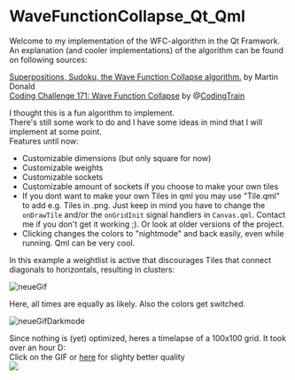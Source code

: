 # WaveFunctionCollapse_Qt_Qml
Welcome to my implementation of the WFC-algorithm in the Qt Framwork.    
An explanation (and cooler implementations) of the algorithm can be found on following sources:  
  
[Superpositions, Sudoku, the Wave Function Collapse algorithm.](https://youtu.be/2SuvO4Gi7uY) by Martin Donald  
[Coding Challenge 171: Wave Function Collapse](https://youtu.be/rI_y2GAlQFM) by @[CodingTrain](https://github.com/CodingTrain/Wave-Function-Collapse)  

I thought this is a fun algorithm to implement.  
There's still some work to do and I have some ideas in mind that I will implement at some point.  
Features until now: 
- Customizable dimensions (but only square for now)  
- Customizable weights  
- Customizable sockets  
- Customizable amount of sockets if you choose to make your own tiles
- If you dont want to make your own Tiles in qml you may use "Tile.qml" to add e.g. Tiles in .png. Just keep in mind you have to change the `onDrawTile` and/or   the `onGridInit` signal handlers in `Canvas.qml`. Contact me if you don't get it working ;). Or look at older versions of the project.
- Clicking changes the colors to "nightmode" and back easily, even while running. Qml can be very cool.

In this example a weightlist is active that discourages Tiles that connect diagonals to horizontals, resulting in clusters:  

![neueGif](https://user-images.githubusercontent.com/91269094/195852982-0b7a0e67-6e20-4728-a408-97903dcc92cb.gif)

Here, all times are equally as likely. Also the colors get switched.  

![neueGifDarkmode](https://user-images.githubusercontent.com/91269094/195854808-5ca810c9-84cc-413c-9283-e5c0acf74e66.gif)

Since nothing is (yet) optimized, heres a timelapse of a 100x100 grid. It took over an hour D:  
Click on the GIF or [here](https://youtu.be/iqUwF_EtlBcy) for slighty better quality  
![](https://user-images.githubusercontent.com/91269094/196003821-f31027d8-e163-4f3e-ba4e-ad6b1be09fce.gif)
